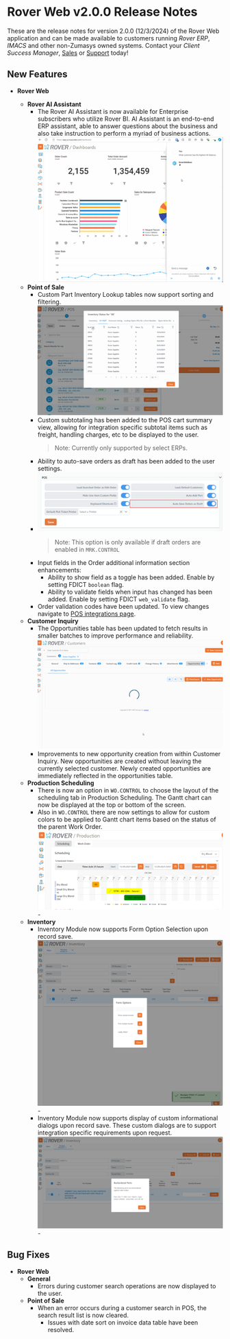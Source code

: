 # Rover Web v2.0.0 Release Notes

<badge text= "Version 2.0.0" vertical="middle" />

<PageHeader />

These are the release notes for version 2.0.0 (12/3/2024) of the Rover Web application and can be made available to customers running _Rover ERP_, _IMACS_ and other non-Zumasys owned systems. Contact your _Client Success Manager_, [Sales](mailto:sales@zumasys.com?subject=Rover%20Web%20v2.0.0) or [Support](mailto:help@zumasys.com?subject=Rover%20Web%20v2.0.0) today!

## New Features

- **Rover Web**

  - **Rover AI Assistant**
    - The Rover AI Assistant is now available for Enterprise subscribers who utilize Rover BI. AI Assistant is an end-to-end ERP assistant, able to answer questions about the business and also take instruction to perform a myriad of business actions.
      ![Rover AI Assistant](./rover-ai.gif)
  - **Point of Sale**
    - Custom Part Inventory Lookup tables now support sorting and filtering.
      ![POS INV Lookup Filters](./pos-inv-lookup-filter.gif)
    - Custom subtotaling has been added to the POS cart summary view, allowing for integration specific subtotal items such as freight, handling charges, etc to be displayed to the user.
      > Note: Currently only supported by select ERPs.
    - Ability to auto-save orders as draft has been added to the user settings.
    - ![POS Auto Save Toggle](./pos-auto-save-toggle.png)
      > Note: This option is only available if draft orders are enabled in `MRK.CONTROL`
    - Input fields in the Order additional information section enhancements:
      - Ability to show field as a toggle has been added. Enable by setting FDICT `boolean` flag.
      - Ability to validate fields when input has changed has been added. Enable by setting FDICT `web_validate` flag.
    - Order validation codes have been updated. To view changes navigate to [POS integrations page](../../../business-suite/integrations/pos/README.md#validation-codes).
  - **Customer Inquiry**
    - The Opportunities table has been updated to fetch results in smaller batches to improve performance and reliability.
      ![Opportunities Lazy Load](./opportunities-lazy-load.gif)
    - Improvements to new opportunity creation from within Customer Inquiry. New opportunities are created without leaving the currently selected customer. Newly created opportunities are immediately reflected in the opportunities table.
  - **Production Scheduling**
    - There is now an option in `WO.CONTROL` to choose the layout of the scheduling tab in Production Scheduling. The Gantt chart can now be displayed at the top or bottom of the screen.
    - Also in `WO.CONTROL` there are now settings to allow for custom colors to be applied to Gantt chart items based on the status of the parent Work Order.
      ![Gantt Chart Colors](./chart-status-colors.png) -
  - **Inventory**
    - Inventory Module now supports Form Option Selection upon record save.
        ![Custom Info Dialog](./form-control-prompt.png) -
    - Inventory Module now supports display of custom informational dialogs upon record save.  These custom dialogs are to support integration specific requirements upon request.
        ![Custom Info Dialog](./custom-dialog-on-save.png) -

## Bug Fixes

- **Rover Web**
  - **General**
    - Errors during customer search operations are now displayed to the user.
  - **Point of Sale**
    - When an error occurs during a customer search in POS, the search result list is now cleared.
      - Issues with date sort on invoice data table have been resolved.
